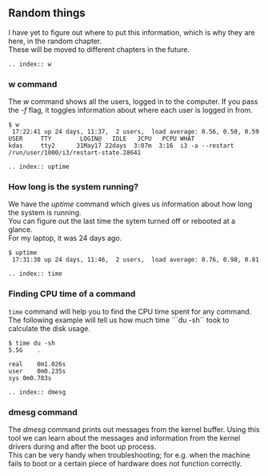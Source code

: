 ## Random things

I have yet to figure out where to put this information, which is why they are here, in 
the random chapter.   
These will be moved to different chapters in the future.

```eval_rst
.. index:: w
```

### w command

The *w* command shows all the users, logged in to the computer. If you pass the *-f* flag, it
toggles information about where each user is logged in from.

```
$ w
 17:22:41 up 24 days, 11:37,  2 users,  load average: 0.56, 0.50, 0.59
USER     TTY        LOGIN@   IDLE   JCPU   PCPU WHAT
kdas     tty2      31May17 22days  3:07m  3:16  i3 -a --restart /run/user/1000/i3/restart-state.28641
```

```eval_rst
.. index:: uptime
```

### How long is the system running?

We have the *uptime* command which gives us information about how long the system is running.   
You can figure out the last time the sytem turned off or rebooted at a glance.   
For my laptop, it was 24 days ago.

```
$ uptime
 17:31:30 up 24 days, 11:46,  2 users,  load average: 0.76, 0.98, 0.81
```

```eval_rst
.. index:: time
```

### Finding CPU time of a command

```time``` command will help you to find the CPU time spent for any command.
The following example will tell us how much time ```du -sh`` took to calculate the
disk usage.

```
$ time du -sh
5.5G	.

real	0m1.026s
user	0m0.235s
sys	0m0.783s
```



```eval_rst
.. index:: dmesg
```

### dmesg command

The *dmesg* command prints out messages from the kernel buffer.
Using this tool we can learn about the messages and information from the kernel drivers during and after the boot up process.  
This can be very handy when troubleshooting; for e.g. when the machine fails to boot or a certain piece of hardware does not function correctly.
